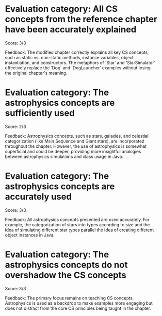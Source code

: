 # Evaluation category: All CS concepts from the reference chapter have been accurately explained

Score: 3/3

Feedback: The modified chapter correctly explains all key CS concepts, such as static vs. non-static methods, instance variables, object instantiation, and constructors. The metaphors of 'Star' and 'StarSimulator' effectively replace the 'Dog' and 'DogLauncher' examples without losing the original chapter's meaning.

# Evaluation category: The astrophysics concepts are sufficiently used

Score: 2/3

Feedback: Astrophysics concepts, such as stars, galaxies, and celestial categorization (like Main Sequence and Giant stars), are incorporated throughout the chapter. However, the use of astrophysics is somewhat superficial and could be deeper, providing more insightful analogies between astrophysics simulations and class usage in Java.

# Evaluation category: The astrophysics concepts are accurately used

Score: 3/3

Feedback: All astrophysics concepts presented are used accurately. For example, the categorization of stars into types according to size and the idea of simulating different star types parallel the idea of creating different object instances in Java.

# Evaluation category: The astrophysics concepts do not overshadow the CS concepts

Score: 3/3

Feedback: The primary focus remains on teaching CS concepts. Astrophysics is used as a backdrop to make examples more engaging but does not distract from the core CS principles being taught in the chapter.

